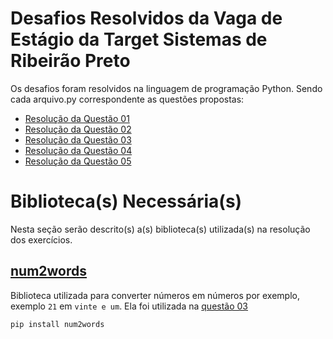# **Desafios Resolvidos da Vaga de Estágio da Target Sistemas de Ribeirão Preto**

Os desafios foram resolvidos na linguagem de programação Python. Sendo cada arquivo.py correspondente as questões propostas:
- [Resolução da Questão 01](questao01.py)
- [Resolução da Questão 02](questao02.py)
- [Resolução da Questão 03](questao03.py)
- [Resolução da Questão 04](questao04.py)
- [Resolução da Questão 05](questao05.py)

# **Biblioteca(s) Necessária(s)**

Nesta seção serão descrito(s) a(s) biblioteca(s) utilizada(s) na resolução dos exercícios.

## **[num2words](https://pypi.org/project/num2words/)**

Biblioteca utilizada para converter números em números por exemplo, exemplo ```21``` em ```vinte e um```. Ela foi utilizada na [questão 03](questao03.py)

```git 
pip install num2words 
```
